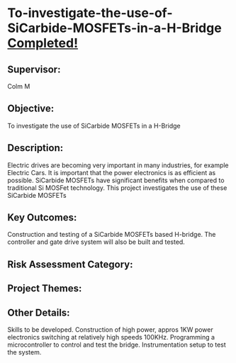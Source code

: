 # To-investigate-the-use-of-SiCarbide-MOSFETs-in-a-H-Bridge <a href="https://github.com/talhatallat/To-investigate-the-use-of-SiCarbide-MOSFETs-in-a-H-Bridge" target= "_blank" > Completed!</a> 

## Supervisor: 
Colm M

## Objective: 
To investigate the use of SiCarbide MOSFETs in a H-Bridge

## Description: 
Electric drives are becoming very important in many industries, for example Electric Cars. It is important that the power electronics is as efficient as possible. SiCarbide MOSFETs have significant benefits when compared to traditional Si MOSFet technology. This project investigates the use of these SiCarbide MOSFETs

## Key Outcomes:
Construction and testing of a SiCarbide MOSFETs based H-bridge. The controller and gate drive system will also be built and tested.

## Risk Assessment Category:

## Project Themes:

## Other Details: 
Skills to be developed.
Construction of high power, appros 1KW power electronics switching at relatively high speeds 100KHz.
Programming a microcontroller to control and test the bridge.
Instrumentation setup to test the system.
